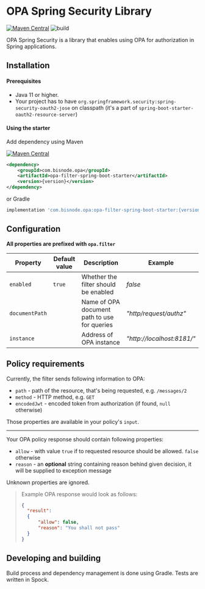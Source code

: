 # OPA Spring Security Library

[![Maven Central](https://img.shields.io/maven-central/v/com.bisnode.opa/opa-filter-spring-boot-starter?color=light-green)](https://search.maven.org/artifact/com.bisnode.opa/opa-filter-spring-boot-starter) ![build](https://github.com/Bisnode/opa-spring-security/workflows/build/badge.svg)

OPA Spring Security is a library that enables using OPA for authorization in Spring applications.

## Installation

#### Prerequisites 

- Java 11 or higher.
- Your project has to have `org.springframework.security:spring-security-oauth2-jose` on classpath (it's a part of `spring-boot-starter-oauth2-resource-server`)

#### Using the starter

Add dependency using Maven

[![Maven Central](https://img.shields.io/maven-central/v/com.bisnode.opa/opa-filter-spring-boot-starter?color=light-green)](https://maven-badges.herokuapp.com/maven-central/com.bisnode.opa/opa-filter-spring-boot-starter)

```xml
<dependency>
    <groupId>com.bisnode.opa</groupId>
    <artifactId>opa-filter-spring-boot-starter</artifactId>
    <version>{version}</version>
</dependency>
```

or Gradle

```groovy
implementation 'com.bisnode.opa:opa-filter-spring-boot-starter:{version}'
```

## Configuration

**All properties are prefixed with `opa.filter`**

| Property       | Default value | Description                                  | Example                    |
|----------------|---------------|----------------------------------------------|----------------------------|
| `enabled`      |    `true`     | Whether the filter should be enabled         | _false_                    |
| `documentPath` |               | Name of OPA document path to use for queries | _"http/request/authz"_     |
| `instance`     |               | Address of OPA instance                      | _"http://localhost:8181/"_ |

## Policy requirements

Currently, the filter sends following information to OPA:

- `path` - path of the resource, that's being requested, e.g. `/messages/2` 
- `method` - HTTP method, e.g. `GET`
- `encodedJwt` - encoded token from authorization (if found, `null` otherwise)

Those properties are available in your policy's `input`.

---

Your OPA policy response should contain following properties:

- `allow` - with value `true` if to requested resource should be allowed. `false` otherwise 
- `reason` - an **optional** string containing reason behind given decision, it will be supplied to exception message 

Unknown properties are ignored.

> Example OPA response would look as follows:
> ```json
> {
>   "result": 
>   {
>       "allow": false,
>       "reason": "You shall not pass"
>   }
> }
> ```



## Developing and building
Build process and dependency management is done using Gradle.
Tests are written in Spock.
